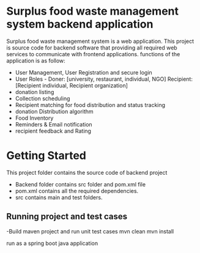 # Surplus food waste management system backend application
 
Surplus food waste management system is a web application. This project is source code for backend software that providing all required web services to communicate with frontend applications. 
functions of the application is as follow:

- User Management, User Registration and secure login
- User Roles - Doner: [university, restaurant, individual, NGO] Recipient: [Recipient individual, Recipient organization]
- donation listing
- Collection scheduling 
- Recipient matching for food distribution and status tracking
- donation Distribution algorithm
- Food Inventory 
- Reminders & Email notification
- recipient feedback and Rating


# Getting Started
This project folder contains the source code of backend project
- Backend folder contains src folder and pom.xml file
- pom.xml contains all the required dependencies. 
- src contains main and test folders. 


## Running project and test cases
-Build maven project and run unit test cases 
mvn clean
mvn install

run as a spring boot java application

